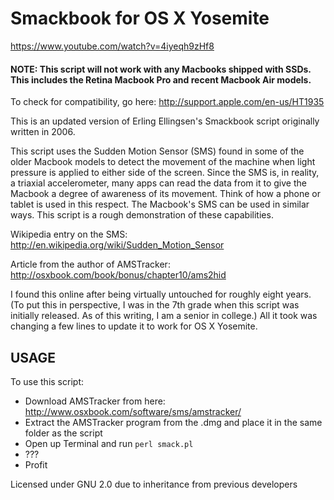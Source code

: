 Smackbook for OS X Yosemite
==================

https://www.youtube.com/watch?v=4iyeqh9zHf8

#### NOTE: This script will not work with any Macbooks shipped with SSDs. This includes the Retina Macbook Pro and recent Macbook Air models.

To check for compatibility, go here: http://support.apple.com/en-us/HT1935

This is an updated version of Erling Ellingsen's Smackbook script originally written in 2006.

This script uses the Sudden Motion Sensor (SMS) found in some of the older Macbook models to detect the movement of the machine when light pressure is applied to either side of the screen. Since the SMS is, in reality, a triaxial accelerometer, many apps can read the data from it to give the Macbook a degree of awareness of its movement. Think of how a phone or tablet is used in this respect. The Macbook's SMS can be used in similar ways. This script is a rough demonstration of these capabilities.

Wikipedia entry on the SMS:
http://en.wikipedia.org/wiki/Sudden_Motion_Sensor

Article from the author of AMSTracker:
http://osxbook.com/book/bonus/chapter10/ams2hid

I found this online after being virtually untouched for roughly eight years. (To put this in perspective, I was in the 7th grade when this script was initially released. As of this writing, I am a senior in college.) All it took was changing a few lines to update it to work for OS X Yosemite.

USAGE
---------------

To use this script:

* Download AMSTracker from here: http://www.osxbook.com/software/sms/amstracker/
* Extract the AMSTracker program from the .dmg and place it in the same folder as the script
* Open up Terminal and run
        ```
        perl smack.pl
        ```
* ???
* Profit

Licensed under GNU 2.0 due to inheritance from previous developers
